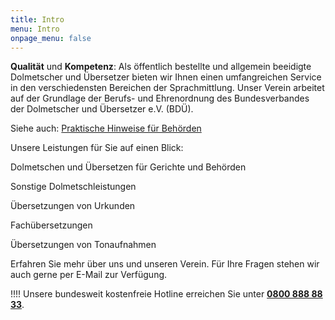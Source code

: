 ```yaml
---
title: Intro
menu: Intro
onpage_menu: false
---
```


**Qualität** und **Kompetenz**: Als öffentlich bestellte und allgemein beeidigte Dolmetscher und Übersetzer bieten wir Ihnen einen umfangreichen Service in den verschiedensten Bereichen der Sprachmittlung. Unser Verein arbeitet auf der Grundlage der Berufs- und Ehrenordnung des Bundesverbandes der Dolmetscher und Übersetzer e.V. (BDÜ).

Siehe auch: [Praktische Hinweise für Behörden](/service#_01behoerden)

Unsere Leistungen für Sie auf einen Blick:

<span class="glyphicon glyphicon-check"></span> Dolmetschen und Übersetzen für Gerichte und Behörden

<span class="glyphicon glyphicon-check"></span> Sonstige Dolmetschleistungen

<span class="glyphicon glyphicon-check"></span> Übersetzungen von Urkunden

<span class="glyphicon glyphicon-check"></span> Fachübersetzungen

<span class="glyphicon glyphicon-check"></span> Übersetzungen von Tonaufnahmen
 
Erfahren Sie mehr über uns und unseren Verein. Für Ihre Fragen stehen wir auch gerne per E-Mail zur Verfügung.

!!!! Unsere bundesweit kostenfreie Hotline erreichen Sie unter **<a href="tel:08008888833">0800 888 88 33</a>**.
<br>
<br>